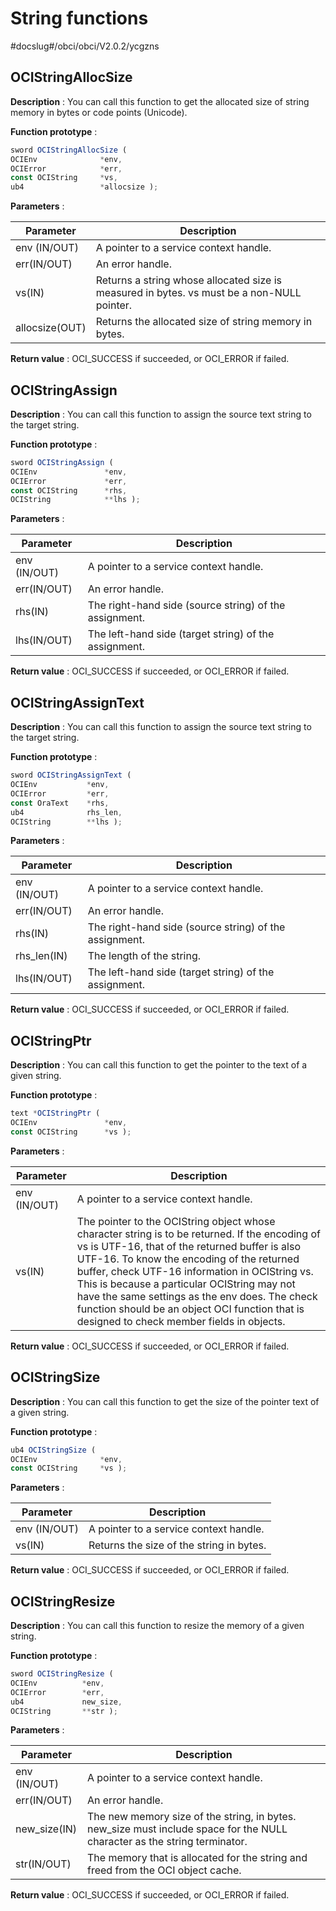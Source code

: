 String functions 
=====================================

#docslug#/obci/obci/V2.0.2/ycgzns

OCIStringAllocSize 
---------------------------

**Description** : You can call this function to get the allocated size of string memory in bytes or code points (Unicode). 

**Function prototype** :

```javascript
sword OCIStringAllocSize ( 
OCIEnv              *env,
OCIError            *err,
const OCIString     *vs,
ub4                 *allocsize );
```



**Parameters** :


|   Parameter    |                                        Description                                         |
|----------------|--------------------------------------------------------------------------------------------|
| env (IN/OUT)   | A pointer to a service context handle.                                                     |
| err(IN/OUT)    | An error handle.                                                                           |
| vs(IN)         | Returns a string whose allocated size is measured in bytes. vs must be a non-NULL pointer. |
| allocsize(OUT) | Returns the allocated size of string memory in bytes.                                      |



**Return value** : OCI_SUCCESS if succeeded, or OCI_ERROR if failed. 

OCIStringAssign 
------------------------

**Description** : You can call this function to assign the source text string to the target string. 

**Function prototype** :

```javascript
sword OCIStringAssign ( 
OCIEnv               *env,
OCIError             *err,
const OCIString      *rhs,
OCIString            **lhs );
```



**Parameters** :


| **Parameter** |                    **Description**                     |
|---------------|--------------------------------------------------------|
| env (IN/OUT)  | A pointer to a service context handle.                 |
| err(IN/OUT)   | An error handle.                                       |
| rhs(IN)       | The right-hand side (source string) of the assignment. |
| lhs(IN/OUT)   | The left-hand side (target string) of the assignment.  |



**Return value** : OCI_SUCCESS if succeeded, or OCI_ERROR if failed. 

OCIStringAssignText 
----------------------------

**Description** : You can call this function to assign the source text string to the target string. 

**Function prototype** :

```javascript
sword OCIStringAssignText ( 
OCIEnv           *env,
OCIError         *err,
const OraText    *rhs,
ub4              rhs_len,
OCIString        **lhs );
```



**Parameters** :


| **Parameter** |                    **Description**                     |
|---------------|--------------------------------------------------------|
| env (IN/OUT)  | A pointer to a service context handle.                 |
| err(IN/OUT)   | An error handle.                                       |
| rhs(IN)       | The right-hand side (source string) of the assignment. |
| rhs_len(IN)   | The length of the string.                              |
| lhs(IN/OUT)   | The left-hand side (target string) of the assignment.  |



**Return value** : OCI_SUCCESS if succeeded, or OCI_ERROR if failed. 

OCIStringPtr 
---------------------

**Description** : You can call this function to get the pointer to the text of a given string. 

**Function prototype** :

```javascript
text *OCIStringPtr ( 
OCIEnv               *env,
const OCIString      *vs );
```



**Parameters** :


| **Parameter** |                                                                                                                                                                                                                 **Description**                                                                                                                                                                                                                  |
|---------------|--------------------------------------------------------------------------------------------------------------------------------------------------------------------------------------------------------------------------------------------------------------------------------------------------------------------------------------------------------------------------------------------------------------------------------------------------|
| env (IN/OUT)  | A pointer to a service context handle.                                                                                                                                                                                                                                                                                                                                                                                                           |
| vs(IN)        | The pointer to the OCIString object whose character string is to be returned. If the encoding of vs is UTF-16, that of the returned buffer is also UTF-16. To know the encoding of the returned buffer, check UTF-16 information in OCIString vs. This is because a particular OCIString may not have the same settings as the env does. The check function should be an object OCI function that is designed to check member fields in objects. |



**Return value** : OCI_SUCCESS if succeeded, or OCI_ERROR if failed. 

OCIStringSize 
----------------------

**Description** : You can call this function to get the size of the pointer text of a given string. 

**Function prototype** :

```javascript
ub4 OCIStringSize ( 
OCIEnv              *env,
const OCIString     *vs );
```



**Parameters** :


| **Parameter** |             **Description**              |
|---------------|------------------------------------------|
| env (IN/OUT)  | A pointer to a service context handle.   |
| vs(IN)        | Returns the size of the string in bytes. |



**Return value** : OCI_SUCCESS if succeeded, or OCI_ERROR if failed. 

OCIStringResize 
------------------------

**Description** : You can call this function to resize the memory of a given string. 

**Function prototype** :

```javascript
sword OCIStringResize ( 
OCIEnv          *env,
OCIError        *err,
ub4             new_size,
OCIString       **str );
```



**Parameters** :


| **Parameter** |                                                      **Description**                                                      |
|---------------|---------------------------------------------------------------------------------------------------------------------------|
| env (IN/OUT)  | A pointer to a service context handle.                                                                                    |
| err(IN/OUT)   | An error handle.                                                                                                          |
| new_size(IN)  | The new memory size of the string, in bytes. new_size must include space for the NULL character as the string terminator. |
| str(IN/OUT)   | The memory that is allocated for the string and freed from the OCI object cache.                                          |



**Return value** : OCI_SUCCESS if succeeded, or OCI_ERROR if failed.
